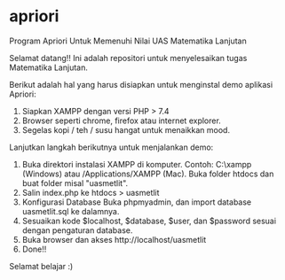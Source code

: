 # apriori
Program Apriori Untuk Memenuhi Nilai UAS Matematika Lanjutan

Selamat datang!! 
Ini adalah repositori untuk menyelesaikan tugas Matematika Lanjutan.

Berikut adalah hal yang harus disiapkan untuk menginstal demo aplikasi Apriori:

1. Siapkan XAMPP dengan versi PHP > 7.4
2. Browser seperti chrome, firefox atau internet explorer.
3. Segelas kopi / teh / susu hangat untuk menaikkan mood.

Lanjutkan langkah berikutnya untuk menjalankan demo:
1. Buka direktori instalasi XAMPP di komputer. Contoh: C:\xampp (Windows) atau /Applications/XAMPP (Mac).
   Buka folder htdocs dan buat folder misal "uasmetlit".
2. Salin index.php ke htdocs > uasmetlit
3. Konfigurasi Database
   Buka phpmyadmin, dan import database uasmetlit.sql ke dalamnya.
4. Sesuaikan kode $localhost, $database, $user, dan $password sesuai dengan pengaturan database.
5. Buka browser dan akses http://localhost/uasmetlit
6. Done!!

Selamat belajar :)
